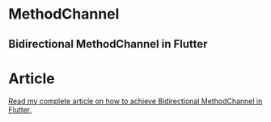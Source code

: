 # MethodChannel

## Bidirectional MethodChannel in Flutter

# Article
[Read my complete article on how to achieve Bidirectional MethodChannel in Flutter.](https://medium.com/@aakashstha/call-swift-functions-from-flutter-and-vice-versa-on-ios-using-the-methodchannel-in-flutter-8837f360d2f6)
